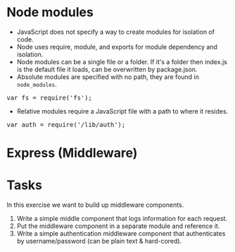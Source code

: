 # Node modules

* JavaScript does not specify a way to create modules for isolation of code.
* Node uses require, module, and exports for module dependency and isolation.
* Node modules can be a single file or a folder. If it's a folder then index.js is the default file it loads, can be overwritten by package.json.
* Absolute modules are specified with no path, they are found in `node_modules`.
<pre>
var fs = require('fs');
</pre>
* Relative modules require a JavaScript file with a path to where it resides.
<pre>
var auth = require('/lib/auth');
</pre>

# Express (Middleware)



# Tasks

In this exercise we want to build up middleware components.

1. Write a simple middle component that logs information for each request.
2. Put the middleware component in a separate module and reference it.
3. Write a simple authentication middleware component that authenticates by username/password (can be plain text & hard-cored).
